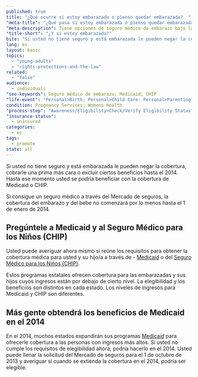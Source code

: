```yaml
---
published: true
title: "¿Qué ocurre si estoy embarazada o pienso quedar embarazada?  "
"meta-title": "¿Qué pasa si estoy embarazada o pienso quedar embarazada? | CuidadoDeSalud.gov"
"meta-description": Tiene opciones de seguro médico de embarazo bajo la nueva Ley del Cuidado de Salud a Bajo Precio para 2014. Visite Healthcare.gov para conseguir información sobre Medicaid y el programa CHIP
"title-short": "¿Y si estoy embarazada?"
bite: "Si usted no tiene seguro y está embarazada le pueden negar la cobertura, cobrarle una prima más cara o excluir ciertos beneficios hasta el 2014. Hasta ese momento usted se podría beneficiar con la cobertura de Medicaid o CHIP. "
lang: es
layout: basic
topics: 
  - "young-adults"
  - "rights-protections-and-the-law"
related: 
  - "false"
audience: 
  - individuals
"seo-keywords": Seguro médico de embarazo; Medicaid; CHIP
"life-event": "Personal>Birth; Personal>Child Care: Personal>Parenting"
condition: Pregnancy Services; Womens Health
"process-step": "Awareness/Eligibility>Check/Verify Eligibility Status"
"insurance-status": 
  - uninsured
categories: 
  - es
tags: 
  - promote
state: all
---
```


Si usted no tiene seguro y está embarazada le pueden negar la cobertura, cobrarle una prima más cara o excluir ciertos beneficios hasta el 2014. Hasta ese momento usted se podría beneficiar con la cobertura de Medicaid o CHIP. 

Si consigue un seguro médico a través del Mercado de seguros, la cobertura del embarazo y del bebe no comenzará por lo menos hasta el 1 de enero de 2014. 

## Pregúntele a Medicaid y al Seguro Médico para los Niños (CHIP)
Usted puede averiguar ahora mismo si reúne los requisitos para obtener la cobertura médica para usted y su hijo/a a través de - [Medicaid](/es/do-i-qualify-for-medicaid) o del [Seguro Médico para los Niños (CHIP)](/es/are-my-children-eligible-for-chip).

Estos programas estatales ofrecen cobertura para las embarazadas y sus hijos cuyos ingresos están por debajo de cierto nivel. La elegibilidad y los beneficios son distintos en cada estado. Los niveles de ingresos para  Medicaid y CHIP son diferentes. 

## Más gente obtendrá los beneficios de Medicaid en el 2014
En el 2014, muchos estados expandirán sus programas [Medicaid](/es/do-i-qualify-for-medicaid) para ofrecerle cobertura a las personas con ingresos más altos. Si usted no cumple los requisitos de elegibilidad ahora, podría hacerlo en el 2014. Usted puede llenar la solicitud del Mercado de seguros para el 1 de octubre de 2013 y averiguar si cuando se extienda la cobertura en el 2014, podría ser elegible.

